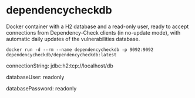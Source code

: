 # dependencycheckdb

Docker container with a H2 database and a read-only user, ready to accept connections from Dependency-Check clients (in no-update mode), with automatic daily updates of the vulnerabilities database.

`
docker run -d --rm --name dependencycheckdb -p 9092:9092 dependencycheckdb/dependencycheckdb:latest
`

connectionString: jdbc:h2:tcp://localhost/db

databaseUser: readonly

databasePassword: readonly